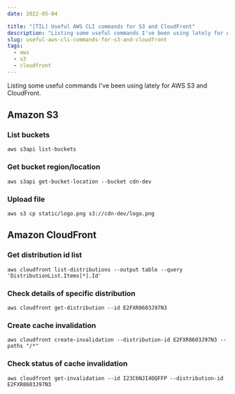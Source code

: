 ```yaml
---
date: 2022-05-04

title: "[TIL] Useful AWS CLI commands for S3 and CloudFront"
description: "Listing some useful commands I've been using lately for AWS S3 and CloudFront"
slug: useful-aws-cli-commands-for-s3-and-cloudfront
tags:
  - aws
  - s3
  - cloudfront
---
```


Listing some useful commands I've been using lately for AWS S3 and CloudFront.

## Amazon S3

### List buckets

```shell
aws s3api list-buckets
```

### Get bucket region/location

```shell
aws s3api get-bucket-location --bucket cdn-dev
```

### Upload file

```shell
aws s3 cp static/logo.png s3://cdn-dev/logo.png
```

## Amazon CloudFront

### Get distribution id list

```shell
aws cloudfront list-distributions --output table --query 'DistributionList.Items[*].Id'
```

### Check details of specific distribution

```shell
aws cloudfront get-distribution --id E2FXR8603J97N3
```

### Create cache invalidation

```shell
aws cloudfront create-invalidation --distribution-id E2FXR8603J97N3 --paths "/*"
```

### Check status of cache invalidation

```shell
aws cloudfront get-invalidation --id I23C6NJI4OQFFP --distribution-id E2FXR8603J97N3
```
